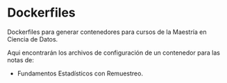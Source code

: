 # Dockerfiles 
Dockerfiles para generar contenedores para cursos de la Maestría en Ciencia de Datos.   

Aqui encontrarán los archivos de configuración de un contenedor para las notas de:  

- Fundamentos Estadísticos con Remuestreo. 
